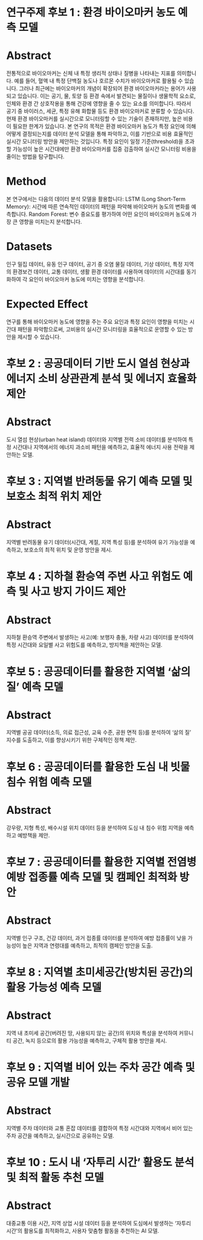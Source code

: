 # 연구주제 후보 1 : 환경 바이오마커 농도 예측 모델
  # Abstract
전통적으로 바이오마커는 신체 내 특정 생리적 상태나 질병을 나타내는 지표를 의미합니다. 예를 들어, 혈액 내 특정 단백질 농도나 호르몬 수치가 바이오마커로 활용될 수 있습니다. 그러나 최근에는 바이오마커의 개념이 확장되어 환경 바이오마커라는 용어가 사용되고 있습니다. 이는 공기, 물, 토양 등 환경 속에서 발견되는 물질이나 생물학적 요소로, 인체와 환경 간 상호작용을 통해 건강에 영향을 줄 수 있는 요소를 의미합니다. 따라서 공기 중 바이러스, 세균, 특정 유해 화합물 등도 환경 바이오마커로 분류할 수 있습니다. 현재 환경 바이오마커를 실시간으로 모니터링할 수 있는 기술이 존재하지만, 높은 비용이 필요한 한계가 있습니다. 본 연구의 목적은 환경 바이오마커 농도가 특정 요인에 의해 어떻게 결정되는지를 데이터 분석 모델을 통해 파악하고, 이를 기반으로 비용 효율적인 실시간 모니터링 방안을 제안하는 것입니다. 특정 요인이 일정 기준(threshold)을 초과할 가능성이 높은 시간대에만 환경 바이오마커를 집중 검출하여 실시간 모니터링 비용을 줄이는 방법을 탐구합니다.
  # Method
본 연구에서는 다음의 데이터 분석 모델을 활용합니다:
LSTM (Long Short-Term Memory): 시간에 따른 연속적인 데이터의 패턴을 파악해 바이오마커 농도의 변화를 예측합니다.
Random Forest: 변수 중요도를 평가하여 어떤 요인이 바이오마커 농도에 가장 큰 영향을 미치는지 분석합니다.
  # Datasets
인구 밀집 데이터, 유동 인구 데이터, 공기 중 오염 물질 데이터, 기상 데이터, 특정 지역의 환경보건 데이터, 교통 데이터, 생활 환경 데이터를 사용하며 데이터의 시간대를 동기화하여 각 요인이 바이오마커 농도에 미치는 영향을 분석합니다.
  # Expected Effect
연구를 통해 바이오마커 농도에 영향을 주는 주요 요인과 특정 요인이 영향을 미치는 시간대 패턴을 파악함으로써, 고비용의 실시간 모니터링을 효율적으로 운영할 수 있는 방안을 제시할 수 있습니다.

# 후보 2 : 공공데이터 기반 도시 열섬 현상과 에너지 소비 상관관계 분석 및 에너지 효율화 제안
  # Abstract
도시 열섬 현상(urban heat island) 데이터와 지역별 전력 소비 데이터를 분석하여 특정 시간대나 지역에서의 에너지 과소비 패턴을 예측하고, 효율적 에너지 사용 전략을 제안하는 모델.

# 후보 3 : 지역별 반려동물 유기 예측 모델 및 보호소 최적 위치 제안
  # Abstract
지역별 반려동물 유기 데이터(시간대, 계절, 지역 특성 등)를 분석하여 유기 가능성을 예측하고, 보호소의 최적 위치 및 운영 방안을 제시.

# 후보 4 : 지하철 환승역 주변 사고 위험도 예측 및 사고 방지 가이드 제안
  # Abstract
지하철 환승역 주변에서 발생하는 사고(예: 보행자 충돌, 차량 사고) 데이터를 분석하여 특정 시간대와 요일별 사고 위험도를 예측하고, 방지책을 제안하는 모델.

# 후보 5 : 공공데이터를 활용한 지역별 ‘삶의 질’ 예측 모델
  # Abstract
지역별 공공 데이터(소득, 의료 접근성, 교육 수준, 공원 면적 등)를 분석하여 ‘삶의 질’ 지수를 도출하고, 이를 향상시키기 위한 구체적인 정책 제안.

# 후보 6 : 공공데이터를 활용한 도심 내 빗물 침수 위험 예측 모델
  # Abstract
강우량, 지형 특성, 배수시설 위치 데이터 등을 분석하여 도심 내 침수 위험 지역을 예측하고 예방책을 제안.

# 후보 7 : 공공데이터를 활용한 지역별 전염병 예방 접종률 예측 모델 및 캠페인 최적화 방안
  # Abstract
지역별 인구 구조, 건강 데이터, 과거 접종률 데이터를 분석하여 예방 접종률이 낮을 가능성이 높은 지역과 연령대를 예측하고, 최적의 캠페인 방안을 도출.

# 후보 8 : 지역별 초미세공간(방치된 공간)의 활용 가능성 예측 모델
  # Abstract
지역 내 초미세 공간(버려진 땅, 사용되지 않는 공간)의 위치와 특성을 분석하여 커뮤니티 공간, 녹지 등으로의 활용 가능성을 예측하고, 구체적 활용 방안을 제시.

# 후보 9 : 지역별 비어 있는 주차 공간 예측 및 공유 모델 개발
  # Abstract
지역별 주차 데이터와 교통 혼잡 데이터를 결합하여 특정 시간대와 지역에서 비어 있는 주차 공간을 예측하고, 실시간으로 공유하는 모델.

# 후보 10 : 도시 내 ‘자투리 시간’ 활용도 분석 및 최적 활동 추천 모델
  # Abstract
대중교통 이용 시간, 지역 상업 시설 데이터 등을 분석하여 도심에서 발생하는 ‘자투리 시간’의 활용도를 최적화하고, 사용자 맞춤형 활동을 추천하는 AI 모델.
